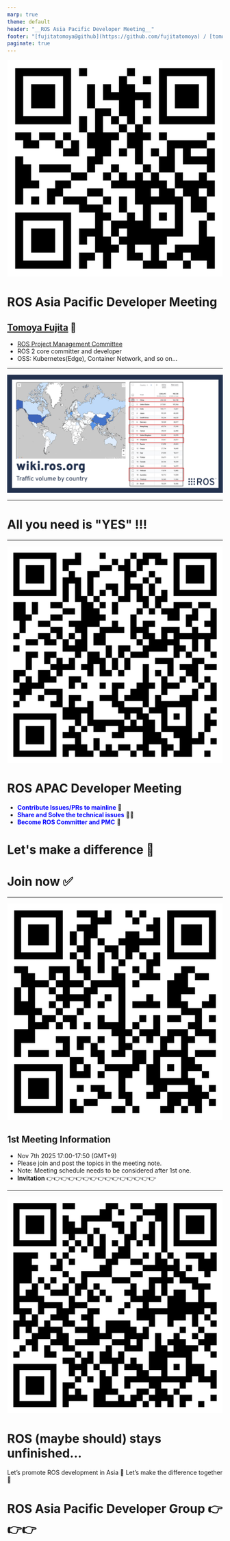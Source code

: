```yaml
---
marp: true
theme: default
header: "__ROS Asia Pacific Developer Meeting__"
footer: "[fujitatomoya@github](https://github.com/fujitatomoya) / [tomoyafujita@linkedin](https://www.linkedin.com/in/tomoya-fujita-5bb656b6/)"
paginate: true
---
```


![bg right:25% 75%](./images/fujitatomoya-github.com.png)

# ROS Asia Pacific Developer Meeting

## [Tomoya Fujita](https://github.com/fujitatomoya) 👋

- [ROS Project Management Committee](https://docs.ros.org/en/rolling/The-ROS2-Project/Governance.html#current-ros-pmc-constituents)
- ROS 2 core committer and developer
- OSS: Kubernetes(Edge), Container Network, and so on...

<!---
Comment here
--->

---

![bg 90%](./images/ros_wiki_traffic_volume.png)

<!---
- We do love ROS / Robots / Robotics 🤖🦾🦿 I mean... who doesn't?
- Possibly thousands millions of active users 👥👥👥
- That means way much more use cases and requirements 📝
- There gotta be more issues / feature requests 🆕🛠️
--->

---

# All you need is "YES" !!!

<!---
Comment here
--->

---

<style>
.blue-bold {
  color: blue;
  font-weight: bold;
}
</style>

![bg right:30% 70%](./images/ros_apac_developer_kaigi_github.png)

# ROS APAC Developer Meeting

- <span class="blue-bold">Contribute Issues/PRs to mainline</span> 🤖
- <span class="blue-bold">Share and Solve the technical issues</span> 👩‍💻
- <span class="blue-bold">Become ROS Committer and PMC</span> 🚀

# Let's make a difference 💪
# Join now ✅

<!---
In temporary, github repository is under my private namespace.
But I would love to donate and move this repository if organization needs to be established.
--->

---

![bg right:30% 70%](./images/invitation_1st_meeting.png)

## 1st Meeting Information

- Nov 7th 2025 17:00-17:50 (GMT+9) 
- Please join and post the topics in the meeting note.
- Note: Meeting schedule needs to be considered after 1st one.
- **Invitation** 👉👉👉👉👉👉👉👉👉👉👉👉👉👉👉

<!---
Comment here
--->

---

![bg right:30% 70%](./images/ros_apac_developer_meeting_googlegroup.png)

# ROS (maybe should) stays unfinished...

<span class="red-bold">Let’s promote ROS development in Asia</span> 🥊
<span class="red-bold">Let’s make the difference together</span> 💪

# ROS Asia Pacific Developer Group 👉👉👉


<!---
Comment here
--->
